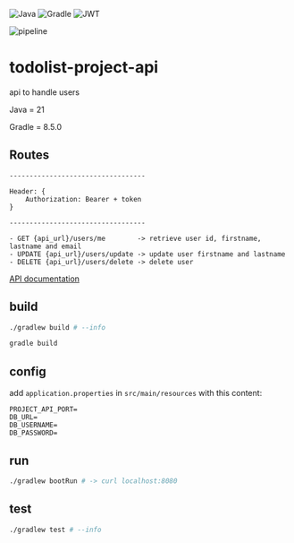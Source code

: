 ![Java](https://img.shields.io/badge/java-%23ED8B00.svg?style=for-the-badge&logo=openjdk&logoColor=white)
![Gradle](https://img.shields.io/badge/Gradle-02303A.svg?style=for-the-badge&logo=Gradle&logoColor=white)
![JWT](https://img.shields.io/badge/JWT-black?style=for-the-badge&logo=JSON%20web%20tokens)

![pipeline](https://gitlab.com/todolist-micro-services/todolist-project-api/badges/main/pipeline.svg)

# todolist-project-api

api to handle users

Java = 21

Gradle = 8.5.0

## Routes

```
----------------------------------

Header: {
    Authorization: Bearer + token
}

----------------------------------

- GET {api_url}/users/me        -> retrieve user id, firstname, lastname and email
- UPDATE {api_url}/users/update -> update user firstname and lastname
- DELETE {api_url}/users/delete -> delete user
```

[API documentation](https://area-api.postman.co/workspace/Pad'workplace~c06a04b9-d1ce-4a4d-8dc0-20c453ca7fae/api/ce31f1a3-1513-4d82-8868-239cb39c227a?action=share&creator=15037258)

## build

```bash
./gradlew build # --info

gradle build
```

## config

add ```application.properties``` in ```src/main/resources``` with this content:

```properties
PROJECT_API_PORT=
DB_URL=
DB_USERNAME=
DB_PASSWORD=
```

## run

```bash
./gradlew bootRun # -> curl localhost:8080
```

## test

```bash
./gradlew test # --info
```
